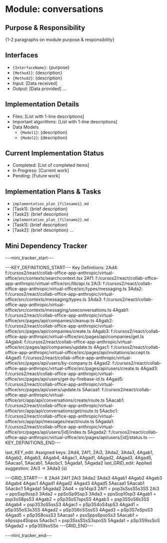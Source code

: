 # Module: conversations

## Purpose & Responsibility
{1-2 paragraphs on module purpose & responsibility}

## Interfaces
* `{InterfaceName}`: {purpose}
* `{Method1}`: {description}
* `{Method2}`: {description}
* Input: [Data received]
* Output: [Data provided]
...

## Implementation Details
* Files: [List with 1-line descriptions]
* Important algorithms: [List with 1-line descriptions]
* Data Models
    * `{Model1}`: {description}
    * `{Model2}`: {description}

## Current Implementation Status
* Completed: [List of completed items]
* In Progress: [Current work]
* Pending: [Future work]

## Implementation Plans & Tasks
* `implementation_plan_{filename1}.md`
* [Task1]: {brief description}
* [Task2]: {brief description}
* `implementation_plan_{filename2}.md`
* [Task1]: {brief description}
* [Task2]: {brief description} 
...

## Mini Dependency Tracker
---mini_tracker_start---

---KEY_DEFINITIONS_START---
Key Definitions:
2Ad4: f:/cursos2/react/collab-office-app-anthropic/virtual-office/src/contexts/searchcontext.tsx
2Af1: f:/cursos2/react/collab-office-app-anthropic/virtual-office/src/lib/api.ts
2Ai3: f:/cursos2/react/collab-office-app-anthropic/virtual-office/src/types/messaging.ts
3Ada2: f:/cursos2/react/collab-office-app-anthropic/virtual-office/src/contexts/messaging/types.ts
3Ada3: f:/cursos2/react/collab-office-app-anthropic/virtual-office/src/contexts/messaging/useconversations.ts
4Agab1: f:/cursos2/react/collab-office-app-anthropic/virtual-office/src/pages/api/companies/cleanup.ts
4Agab2: f:/cursos2/react/collab-office-app-anthropic/virtual-office/src/pages/api/companies/create.ts
4Agab3: f:/cursos2/react/collab-office-app-anthropic/virtual-office/src/pages/api/companies/get.ts
4Agab4: f:/cursos2/react/collab-office-app-anthropic/virtual-office/src/pages/api/companies/update.ts
4Agac1: f:/cursos2/react/collab-office-app-anthropic/virtual-office/src/pages/api/invitations/accept.ts
4Agad1: f:/cursos2/react/collab-office-app-anthropic/virtual-office/src/pages/api/users/by-company.ts
4Agad2: f:/cursos2/react/collab-office-app-anthropic/virtual-office/src/pages/api/users/create.ts
4Agad3: f:/cursos2/react/collab-office-app-anthropic/virtual-office/src/pages/api/users/get-by-firebase-id.ts
4Agad5: f:/cursos2/react/collab-office-app-anthropic/virtual-office/src/pages/api/users/update.ts
5Aacaa1: f:/cursos2/react/collab-office-app-anthropic/virtual-office/src/app/api/conversations/create/route.ts
5Aacab1: f:/cursos2/react/collab-office-app-anthropic/virtual-office/src/app/api/conversations/get/route.ts
5Aacbc1: f:/cursos2/react/collab-office-app-anthropic/virtual-office/src/app/api/messages/react/route.ts
5Agada1: f:/cursos2/react/collab-office-app-anthropic/virtual-office/src/pages/api/users/[id]/index.ts
5Agada2: f:/cursos2/react/collab-office-app-anthropic/virtual-office/src/pages/api/users/[id]/status.ts
---KEY_DEFINITIONS_END---

last_KEY_edit: Assigned keys: 2Ad4, 2Af1, 2Ai3, 3Ada2, 3Ada3, 4Agab1, 4Agab2, 4Agab3, 4Agab4, 4Agac1, 4Agad1, 4Agad2, 4Agad3, 4Agad5, 5Aacaa1, 5Aacab1, 5Aacbc1, 5Agada1, 5Agada2
last_GRID_edit: Applied suggestion: 2Ai3 -> 3Ada3 (s)

---GRID_START---
X 2Ad4 2Af1 2Ai3 3Ada2 3Ada3 4Agab1 4Agab2 4Agab3 4Agab4 4Agac1 4Agad1 4Agad2 4Agad3 4Agad5 5Aacaa1 5Aacab1 5Aacbc1 5Agada1 5Agada2
2Ad4 = op14sp3
2Af1 = pop3sSssS5s3SS
2Ai3 = ppoSsp9ssp3
3Ada2 = ppSoSp9Ssp3
3Ada3 = ppsSop10sp3
4Agab1 = psp3oS8psS3
4Agab2 = pSp3SoS7spsSS
4Agab3 = psp3SSoS6s3SS
4Agab4 = psp3S3oS5ssS3
4Agac1 = pSp3S4oS4spS3
4Agad1 = pSp3S5oS3s3SS
4Agad2 = pSp3S6oSSssS3
4Agad3 = pSp3S7oSpsS3
4Agad5 = pSp3S8ossS3
5Aacaa1 = pssSpps6psoSs3
5Aacab1 = s6pssps4Sopss
5Aacbc1 = psp3SssSSsS3spoSS
5Agada1 = pSp3S9ssSoS
5Agada2 = pSp3S9ssSSo
---GRID_END---

---mini_tracker_end---
